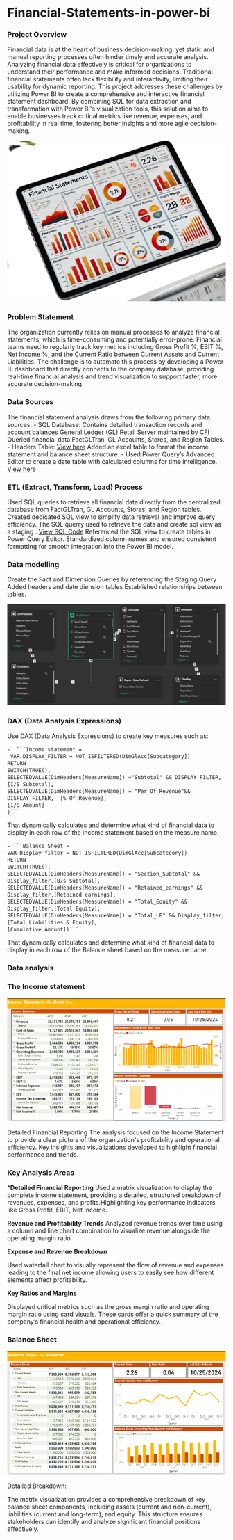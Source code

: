# Financial-Statements-in-power-bi
### Project Overview

Financial data is at the heart of business decision-making, yet static and manual reporting processes often hinder timely and accurate analysis.
Analyzing financial data effectively is critical for organizations to understand their performance and make informed decisions. Traditional financial statements often lack flexibility and interactivity, limiting their usability for dynamic reporting. 
This project addresses these challenges by utilizing Power BI to create a comprehensive and interactive financial statement dashboard. 
By combining SQL for data extraction and transformation with Power BI's visualization tools, this solution aims to enable businesses track critical metrics like revenue, expenses, and profitability in real time, fostering better insights and more agile decision-making.

![Image](Financials.jpg)


### Problem Statement

The organization currently relies on manual processes to analyze financial statements, which is time-consuming and potentially error-prone. Financial teams need to regularly track key metrics including Gross Profit %, EBIT %, Net Income %, and the Current Ratio between Current Assets and Current Liabilities. The challenge is to automate this process by developing a Power BI dashboard that directly connects to the company database, providing real-time financial analysis and trend visualization to support faster, more accurate decision-making.

### Data Sources
The financial statement analysis draws from the following primary data sources:
    - SQL Database:
Contains detailed transaction records and account balances
General Ledger (GL) Retail Server maintained by [CFI](https://corporatefinanceinstitute.com)
Queried financial data FactGLTran, GL Accounts, Stores, and Region Tables.
    - Headers Table: [View here](Financial_Statements_Headers_Table.xlsx)
Added an excel  table to format the income statement and balance sheet structure.
    - Used Power Query’s Advanced Editor to create a date table with calculated columns for time intelligence. [View here](Date_Dimension.txt)
    
### ETL (Extract, Transform, Load) Process
Used SQL queries to retrieve all financial data directly from the centralized database from FactGLTran, GL Accounts, Stores, and Region tables.
Created dedicated SQL view to simplify data retrieval and improve query efficiency.
The SQL querry used to retrieve the data and create sql view as a staging . [View SQL Code](GL_Trans_View.sql)
Referenced the SQL view to create tables in Power Query Editor.
Standardized column names and ensured consistent formatting for smooth integration into the Power BI model.

### Data modelling
Create the Fact and Dimension Queries by referencing the Staging Query
Added headers and date diension tables
Established relationships between tables.

![Data model](Model_view.PNG)


### DAX (Data Analysis Expressions)
Use DAX (Data Analysis Expressions) to create key measures such as:

    -  ```Income statement = 
     VAR DISPLAY_FILTER = NOT ISFILTERED(DimGlAcc[Subcategory])
    RETURN
    SWITCH(TRUE(),
    SELECTEDVALUE(DimHeaders[MeasureName]) ="Subtotal" && DISPLAY_FILTER, [I/S Subtotal],
    SELECTEDVALUE(DimHeaders[MeasureName]) = "Per_Of_Revenue"&& DISPLAY_FILTER,  [% Of Revenue],
    [I/S Amount]
    )```
    
That dynamically calculates and determine what kind of financial data to display in each row of the income statement based on the measure name.

   
    - ```Balance Sheet = 
    VAR Display_filter = NOT ISFILTERED(DimGlAcc[Subcategory])
    RETURN
    SWITCH(TRUE(),
    SELECTEDVALUE(DimHeaders[MeasureName]) = "Section_Subtotal" && Display_filter,[B/s Subtotal],
    SELECTEDVALUE(DimHeaders[MeasureName]) = "Retained_earnings" && Display_filter,[Retained earnings],
    SELECTEDVALUE(DimHeaders[MeasureName]) = "Total_Equity" && Display_filter,[Total Equity],
    SELECTEDVALUE(DimHeaders[MeasureName]) = "Total_LE" && Display_filter,[Total Liabilities & Equity],
    [Cumulative Amount])```

That dynamically calculates and determine what kind of financial data to display in each row of the Balance sheet based on the measure name.


### Data analysis
### The Income statement

![Income Statement](Income_statement.PNG)

Detailed Financial Reporting
The analysis focused on the Income Statement to provide a clear picture of the organization's profitability and operational efficiency. Key insights and visualizations developed to highlight financial performance and trends.

### Key Analysis Areas

***Detailed Financial Reporting**
Used a matrix visualization to display the complete income statement, providing a detailed, structured breakdown of revenues, expenses, and profits.Highlighting key performance indicators like Gross Profit, EBIT, Net Income.

**Revenue and Profitability Trends**
Analyzed revenue trends over time using a column and line chart combination to visualize revenue alongside the operating margin ratio.

**Expense and Revenue Breakdown**

Used waterfall chart to visually represent the flow of revenue and expenses leading to the final net income allowing users to easily see how different elements affect profitability.

**Key Ratios and Margins**

Displayed critical metrics such as the gross margin ratio and operating margin ratio using card visuals. These cards offer a quick summary of the company’s financial health and operational efficiency.

### Balance Sheet


![Balance sheet](Balance_sheet.PNG)



Detailed Breakdown:

The matrix visualization provides a comprehensive breakdown of key balance sheet components, including assets (current and non-current), liabilities (current and long-term), and equity. This structure ensures stakeholders can identify and analyze significant financial positions effectively.
